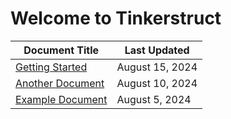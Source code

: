 # Welcome to Tinkerstruct

| Document Title                                                                                                          | Last Updated          |
|-------------------------------------------------------------------------------------------------------------------------|-----------------------|
| [Getting Started](getting-started.md)                                                                                   | August 15, 2024  |
| [Another Document](obsidian://open?vault=tinkerstruct&file=Documentation%2FExternal%20Documentation%2FAnother%20Document) | August 10, 2024 |
| [Example Document](obsidian://open?vault=tinkerstruct&file=Documentation%2FExternal%20Documentation%2FExample%20Document) | August 5, 2024  |
